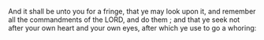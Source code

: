 And it shall be unto you for a fringe, that ye may look upon it, and remember all the commandments of the LORD, and do them ; and that ye seek not after your own heart and your own eyes, after which ye use to go a whoring:
